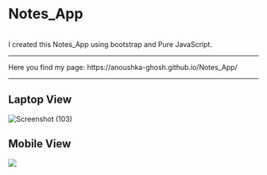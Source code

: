 # Notes_App
<br>
I created this Notes_App using bootstrap and Pure JavaScript.
<hr>
Here you find my page: https://anoushka-ghosh.github.io/Notes_App/
<hr>

## Laptop View
![Screenshot (103)](https://user-images.githubusercontent.com/56183187/123071554-6271a380-d432-11eb-9da4-3278893dc3c2.png)
## Mobile View
<img align="center" display="block" margin="auto" src="https://user-images.githubusercontent.com/56183187/123110608-e0957080-d459-11eb-9257-59c64ef4b2f5.jpeg" />
